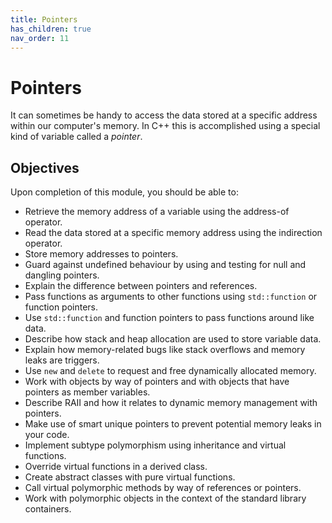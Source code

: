 ```yaml
---
title: Pointers
has_children: true
nav_order: 11
---
```


# Pointers

It can sometimes be handy to access the data stored at a specific address within our computer's memory. In C++ this is accomplished using a special kind of variable called a _pointer_.

## Objectives

Upon completion of this module, you should be able to:

- Retrieve the memory address of a variable using the address-of operator.
- Read the data stored at a specific memory address using the indirection operator.
- Store memory addresses to pointers.
- Guard against undefined behaviour by using and testing for null and dangling pointers.
- Explain the difference between pointers and references.
- Pass functions as arguments to other functions using `std::function` or function pointers.
- Use `std::function` and function pointers to pass functions around like data.
- Describe how stack and heap allocation are used to store variable data.
- Explain how memory-related bugs like stack overflows and memory leaks are triggers.
- Use `new` and `delete` to request and free dynamically allocated memory.
- Work with objects by way of pointers and with objects that have pointers as member variables.
- Describe RAII and how it relates to dynamic memory management with pointers.
- Make use of smart unique pointers to prevent potential memory leaks in your code.
- Implement subtype polymorphism using inheritance and virtual functions.
- Override virtual functions in a derived class.
- Create abstract classes with pure virtual functions.
- Call virtual polymorphic methods by way of references or pointers.
- Work with polymorphic objects in the context of the standard library containers.

